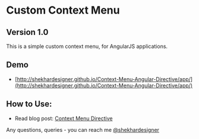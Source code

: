 Custom Context Menu
==========================

## Version 1.0
This is a simple custom context menu, for AngularJS applications.

## Demo
  - [http://shekhardesigner.github.io/Context-Menu-Angular-Directive/app/](http://shekhardesigner.github.io/Context-Menu-Angular-Directive/app/)

## How to Use:
  - Read blog post: [Context Menu Directive](http://www.cssjunction.com/angularjs/custom-context-menu-directive/)

Any questions, queries - you can reach me [@shekhardesigner](http://shekhardesigner.github.io/Context-Menu-Angular-Directive/app/#/)
